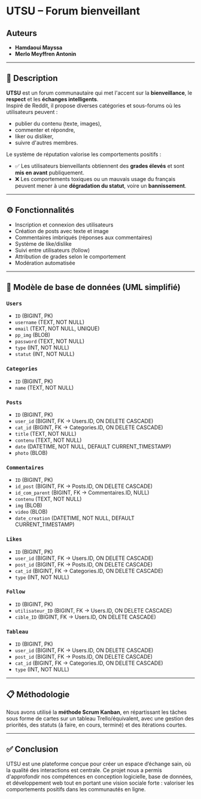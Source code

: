 # UTSU – Forum bienveillant

## Auteurs  
- **Hamdaoui Mayssa**  
- **Merlo Meyffren Antonin**

---

## 📌 Description

**UTSU** est un forum communautaire qui met l'accent sur la **bienveillance**, le **respect** et les **échanges intelligents**.  
Inspiré de Reddit, il propose diverses catégories et sous-forums où les utilisateurs peuvent :  
- publier du contenu (texte, images),
- commenter et répondre,
- liker ou disliker,
- suivre d'autres membres.

Le système de réputation valorise les comportements positifs :
- ✅ Les utilisateurs bienveillants obtiennent des **grades élevés** et sont **mis en avant** publiquement.
- ❌ Les comportements toxiques ou un mauvais usage du français peuvent mener à une **dégradation du statut**, voire un **bannissement**.

---

## ⚙️ Fonctionnalités

- Inscription et connexion des utilisateurs
- Création de posts avec texte et image
- Commentaires imbriqués (réponses aux commentaires)
- Système de like/dislike
- Suivi entre utilisateurs (follow)
- Attribution de grades selon le comportement
- Modération automatisée

---

## 🧩 Modèle de base de données (UML simplifié)

### `Users`
- `ID` (BIGINT, PK)  
- `username` (TEXT, NOT NULL)  
- `email` (TEXT, NOT NULL, UNIQUE)  
- `pp_img` (BLOB)  
- `password` (TEXT, NOT NULL)  
- `type` (INT, NOT NULL)  
- `statut` (INT, NOT NULL)

### `Categories`
- `ID` (BIGINT, PK)  
- `name` (TEXT, NOT NULL)

### `Posts`
- `ID` (BIGINT, PK)  
- `user_id` (BIGINT, FK → Users.ID, ON DELETE CASCADE)  
- `cat_id` (BIGINT, FK → Categories.ID, ON DELETE CASCADE)  
- `title` (TEXT, NOT NULL)  
- `contenu` (TEXT, NOT NULL)  
- `date` (DATETIME, NOT NULL, DEFAULT CURRENT_TIMESTAMP)  
- `photo` (BLOB)

### `Commentaires`
- `ID` (BIGINT, PK)  
- `id_post` (BIGINT, FK → Posts.ID, ON DELETE CASCADE)  
- `id_com_parent` (BIGINT, FK → Commentaires.ID, NULL)  
- `contenu` (TEXT, NOT NULL)  
- `img` (BLOB)  
- `video` (BLOB)  
- `date_creation` (DATETIME, NOT NULL, DEFAULT CURRENT_TIMESTAMP)

### `Likes`
- `ID` (BIGINT, PK)  
- `user_id` (BIGINT, FK → Users.ID, ON DELETE CASCADE)  
- `post_id` (BIGINT, FK → Posts.ID, ON DELETE CASCADE)  
- `cat_id` (BIGINT, FK → Categories.ID, ON DELETE CASCADE)  
- `type` (INT, NOT NULL)

### `Follow`
- `ID` (BIGINT, PK)  
- `utilisateur_ID` (BIGINT, FK → Users.ID, ON DELETE CASCADE)  
- `cible_ID` (BIGINT, FK → Users.ID, ON DELETE CASCADE)

### `Tableau`
- `ID` (BIGINT, PK)  
- `user_id` (BIGINT, FK → Users.ID, ON DELETE CASCADE)  
- `post_id` (BIGINT, FK → Posts.ID, ON DELETE CASCADE)  
- `cat_id` (BIGINT, FK → Categories.ID, ON DELETE CASCADE)  
- `type` (INT, NOT NULL)

---

## 📋 Méthodologie

Nous avons utilisé la **méthode Scrum Kanban**, en répartissant les tâches sous forme de cartes sur un tableau Trello/équivalent, avec une gestion des priorités, des statuts (à faire, en cours, terminé) et des itérations courtes.

---

## ✅ Conclusion

UTSU est une plateforme conçue pour créer un espace d’échange sain, où la qualité des interactions est centrale. Ce projet nous a permis d'approfondir nos compétences en conception logicielle, base de données, et développement web tout en portant une vision sociale forte : valoriser les comportements positifs dans les communautés en ligne.